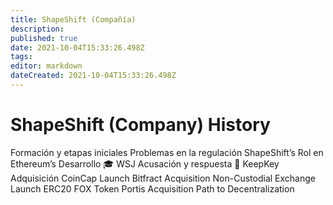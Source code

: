 ```yaml
---
title: ShapeShift (Compañía)
description: 
published: true
date: 2021-10-04T15:33:26.498Z
tags: 
editor: markdown
dateCreated: 2021-10-04T15:33:26.498Z
---
```


# ShapeShift (Company) History

Formación y etapas iniciales
Problemas en la regulación
ShapeShift’s Rol en Ethereum’s Desarrollo 🎓
WSJ Acusación y respuesta 🧐
KeepKey Adquisición
CoinCap Launch
Bitfract Acquisition
Non-Custodial Exchange Launch
ERC20 FOX Token
Portis Acquisition
Path to Decentralization